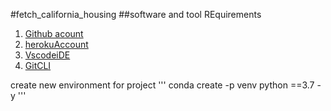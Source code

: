 #fetch_california_housing
##software and tool REquirements

1. [Github acount](https://github.com/)
2. [herokuAccount](https://www.heroku.com/)
3. [VscodeiDE](https://code.visualstudio.com/)
4. [GitCLI](https://git-scm.com/docs/gitcli)

create new environment for project
'''
conda create -p venv python ==3.7 -y
'''
